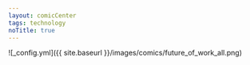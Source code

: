 ```yaml
---
layout: comicCenter
tags: technology
noTitle: true
---
```


![_config.yml]({{ site.baseurl }}/images/comics/future_of_work_all.png)
